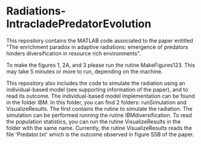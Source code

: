 # Radiations-IntracladePredatorEvolution
This repository contains the MATLAB code associated to the paper entitled "The enrichment paradox in adaptive radiations: emergence of predators hinders diversification in resource rich environments".

To make the figures 1, 2A, and 3 please run the rutine MakeFigures123. This may take 5 minutes or more to run, depending on the machine.

This repository also includes the code to simulate the radiation using an individual-based model (see supporting information of the paper), and to read its outcome. The individual-based model implementation can be found in the folder IBM. In this folder, you can find 2 folders: runSimulation and VisualizeResults. The first contains the rutine to simulate the radiation. The simulation can be performed running the rutine IBMdiversification. To read the population statistics, you can run the rutine VisualizeResults in the folder with the same name. Currently, the rutine VisualizeResults reads the file 'Predator.txt' which is the outcome observed in figure S5B of the paper.
